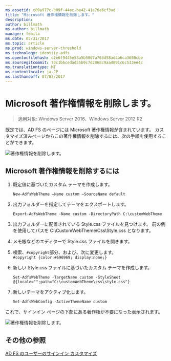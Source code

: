 ```yaml
---
ms.assetid: c89a977c-b09f-44ec-be42-41e76a6cf3ad
title: "Microsoft 著作権情報を削除します。"
description: 
author: billmath
ms.author: billmath
manager: femila
ms.date: 05/31/2017
ms.topic: article
ms.prod: windows-server-threshold
ms.technology: identity-adfs
ms.openlocfilehash: c2e6f9445e53a5b5867a763d58ad4a6ca3600cbe
ms.sourcegitcommit: 70c1b6cedad55b9c7d2068c9aa4891c6c533ee4c
ms.translationtype: MT
ms.contentlocale: ja-JP
ms.lasthandoff: 07/03/2017
---
```

# <a name="remove-the-microsoft-copyright"></a>Microsoft 著作権情報を削除します。 

>適用対象: Windows Server 2016、Windows Server 2012 R2
 
既定では、AD FS のページには Microsoft 著作権情報が含まれています。 カスタマイズ済みページからこの著作権情報を削除するには、次の手順を使用することができます。 

![著作権情報を削除します。](media/AD-FS-user-sign-in-customization/ADFS_Blue_Custom1.png) 
  
## <a name="to-remove-the-microsoft-copyright"></a>Microsoft 著作権情報を削除するには  
  
1.  既定値に基づいたカスタム テーマを作成します。  
  

    `New-AdfsWebTheme –Name custom –SourceName default ` 
 
  
2.  出力フォルダーを指定してテーマをエクスポートします。  

    `Export-AdfsWebTheme -Name custom -DirectoryPath C:\customWebTheme ` 

  
3.  出力フォルダーに配置されている Style.css ファイルを見つけます。 前の例を使用してパスを C:\\CustomWebTheme\\Css\\Style.css となります。  
  
4.  メモ帳などのエディターで Style.css ファイルを開きます。  
  
5.  検索、`#copyright`部分、および、次に変更します。  
  `#copyright {color:#696969; display:none;} ` 
 
6.  新しい Style.css ファイルに基づいたカスタム テーマを作成します。  
  
    `Set-AdfsWebTheme -TargetName custom -StyleSheet @{locale="";path="C:\customWebTheme\css\style.css"}  `

7.  新しいテーマをアクティブ化します。  
  

    `Set-AdfsWebConfig -ActiveThemeName custom ` 


これで、サインイン ページの下部にある著作権が不要になった表示されます。

![著作権情報を削除します。](media/AD-FS-user-sign-in-customization/ADFS_Blue_Custom1a.png) 

## <a name="additional-references"></a>その他の参照 
[AD FS のユーザーのサインイン カスタマイズ](AD-FS-user-sign-in-customization.md) 
